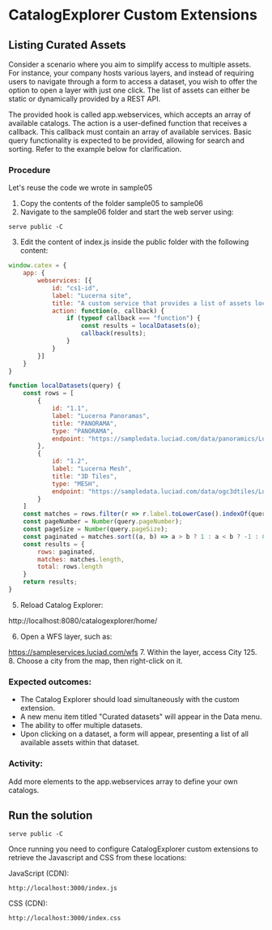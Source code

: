 # CatalogExplorer Custom Extensions
## Listing Curated Assets

Consider a scenario where you aim to simplify access to multiple assets. For instance, your company
hosts various layers, and instead of requiring users to navigate through a form to access a dataset, you
wish to offer the option to open a layer with just one click. The list of assets can either be static or
dynamically provided by a REST API.

The provided hook is called app.webservices, which accepts an array of available catalogs. The action is
a user-defined function that receives a callback. This callback must contain an array of available services.
Basic query functionality is expected to be provided, allowing for search and sorting. Refer to the example
below for clarification.

### Procedure

Let's reuse the code we wrote in sample05

1. Copy the contents of the folder sample05 to sample06
2. Navigate to the sample06 folder and start the web server using:
```shell
serve public -C
```
3. Edit the content of index.js inside the public folder with the following content:

```JavaScript
window.catex = {
    app: {
        webservices: [{
            id: "cs1-id",
            label: "Lucerna site",
            title: "A custom service that provides a list of assets located in Lucerna",
            action: function(o, callback) {
                if (typeof callback === "function") {
                    const results = localDatasets(o);
                    callback(results);
                }
            }
        }]
    }
}

function localDatasets(query) {
    const rows = [
        {
            id: "1.1",
            label: "Lucerna Panoramas",
            title: "PANORAMA",
            type: "PANORAMA",
            endpoint: "https://sampledata.luciad.com/data/panoramics/LucernePegasus/cubemap_final.json ",
        },
        {
            id: "1.2",
            label: "Lucerna Mesh",
            title: "3D Tiles",
            type: "MESH",
            endpoint: "https://sampledata.luciad.com/data/ogc3dtiles/LucerneAirborneMesh/tileset.json ",
        }
    ]
    const matches = rows.filter(r => r.label.toLowerCase().indexOf(query.search.toLowerCase()) !== -1);
    const pageNumber = Number(query.pageNumber);
    const pageSize = Number(query.pageSize);
    const paginated = matches.sort((a, b) => a > b ? 1 : a < b ? -1 : 0).slice(pageNumber * pageSize, (pageNumber + 1) * pageSize);
    const results = {
        rows: paginated,
        matches: matches.length,
        total: rows.length
    }
    return results;
}
```
5. Reload Catalog Explorer:

http://localhost:8080/catalogexplorer/home/

6. Open a WFS layer, such as:
   
https://sampleservices.luciad.com/wfs
7. Within the layer, access City 125.
8. Choose a city from the map, then right-click on it.

### Expected outcomes:
* The Catalog Explorer should load simultaneously with the custom extension.
* A new menu item titled "Curated datasets" will appear in the Data menu.
* The ability to offer multiple datasets.
* Upon clicking on a dataset, a form will appear, presenting a list of all available assets within that dataset.

### Activity:
Add more elements to the app.webservices array to define your own catalogs.

## Run the solution

```shell
serve public -C
```

Once running you need to configure CatalogExplorer custom extensions to retrieve the Javascript and CSS from these locations:

JavaScript (CDN):
```
http://localhost:3000/index.js
```

CSS (CDN):
```
http://localhost:3000/index.css
```

